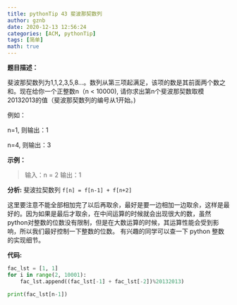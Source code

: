 ```yaml
---
title: pythonTip 43 斐波那契数列
author: gznb
date: 2020-12-13 12:56:24
categories: [ACM, pythonTip]
tags: [简单]
math: true
---
```


**题目描述：**

斐波那契数列为1,1,2,3,5,8...。数列从第三项起满足，该项的数是其前面两个数之和。现在给你一个正整数n（n < 10000), 请你求出第n个斐波那契数取模20132013的值（斐波那契数列的编号从1开始。)



例如：

n=1, 则输出：1

n=4, 则输出：3



**示例：**

> 输入：n = 2
> 输出：1



**分析:**
斐波拉契数列 `f[n] = f[n-1] + f[n+2]`

这里要注意不能全部相加完了以后再取余，最好是要一边相加一边取余，这样是最好的。因为如果是最后才取余，在中间运算的时候就会出现很大的数，虽然python对整数的位数没有限制，但是在大数运算的时候，其运算性能会受到影响，所以我们最好控制一下整数的位数。 有兴趣的同学可以查一下 python 整数的实现细节。

**代码:**
```python
fac_lst = [1, 1]
for i in range(2, 10001):
    fac_lst.append((fac_lst[-1] + fac_lst[-2])%20132013)

print(fac_lst[n-1])
```
